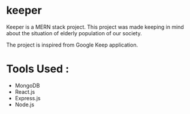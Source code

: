 # keeper

Keeper is a MERN stack project. 
This project was made keeping in mind about the situation of elderly population of our society.

The project is inspired from Google Keep application.

# Tools Used :
- MongoDB
- React.js
- Express.js
- Node.js
